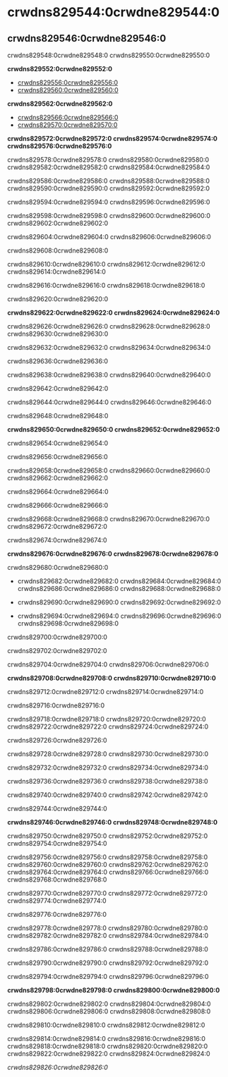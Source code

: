 # crwdns829544:0crwdne829544:0

## crwdns829546:0crwdne829546:0

crwdns829548:0crwdne829548:0 crwdns829550:0crwdne829550:0

**crwdns829552:0crwdne829552:0**
* [crwdns829556:0crwdne829556:0](crwdns829554:0crwdne829554:0)
* [crwdns829560:0crwdne829560:0](crwdns829558:0%5Ecrwdnd829558:0%7Ccrwdnd829558:0%5Ecrwdnd829558:0%7Ccrwdnd829558:0%5Ecrwdne829558:0)

**crwdns829562:0crwdne829562:0**
* [crwdns829566:0crwdne829566:0](crwdns829564:0crwdne829564:0)
* [crwdns829570:0crwdne829570:0](crwdns829568:0crwdne829568:0)

**crwdns829572:0crwdne829572:0 crwdns829574:0crwdne829574:0 crwdns829576:0crwdne829576:0**

crwdns829578:0crwdne829578:0 crwdns829580:0crwdne829580:0 crwdns829582:0crwdne829582:0 crwdns829584:0crwdne829584:0

crwdns829586:0crwdne829586:0 crwdns829588:0crwdne829588:0 crwdns829590:0crwdne829590:0 crwdns829592:0crwdne829592:0

crwdns829594:0crwdne829594:0 crwdns829596:0crwdne829596:0

crwdns829598:0crwdne829598:0 crwdns829600:0crwdne829600:0 crwdns829602:0crwdne829602:0

crwdns829604:0crwdne829604:0 crwdns829606:0crwdne829606:0

crwdns829608:0crwdne829608:0


crwdns829610:0crwdne829610:0 crwdns829612:0crwdne829612:0 crwdns829614:0crwdne829614:0

crwdns829616:0crwdne829616:0 crwdns829618:0crwdne829618:0

crwdns829620:0crwdne829620:0


**crwdns829622:0crwdne829622:0 crwdns829624:0crwdne829624:0**

crwdns829626:0crwdne829626:0 crwdns829628:0crwdne829628:0 crwdns829630:0crwdne829630:0

crwdns829632:0crwdne829632:0 crwdns829634:0crwdne829634:0

crwdns829636:0crwdne829636:0

crwdns829638:0crwdne829638:0 crwdns829640:0crwdne829640:0

crwdns829642:0crwdne829642:0

crwdns829644:0crwdne829644:0 crwdns829646:0crwdne829646:0

crwdns829648:0crwdne829648:0


**crwdns829650:0crwdne829650:0 crwdns829652:0crwdne829652:0**

crwdns829654:0crwdne829654:0

crwdns829656:0crwdne829656:0

crwdns829658:0crwdne829658:0 crwdns829660:0crwdne829660:0 crwdns829662:0crwdne829662:0

crwdns829664:0crwdne829664:0

crwdns829666:0crwdne829666:0

crwdns829668:0crwdne829668:0 crwdns829670:0crwdne829670:0 crwdns829672:0crwdne829672:0

crwdns829674:0crwdne829674:0


**crwdns829676:0crwdne829676:0 crwdns829678:0crwdne829678:0**

crwdns829680:0crwdne829680:0

* crwdns829682:0crwdne829682:0 crwdns829684:0crwdne829684:0 crwdns829686:0crwdne829686:0 crwdns829688:0crwdne829688:0

* crwdns829690:0crwdne829690:0 crwdns829692:0crwdne829692:0

* crwdns829694:0crwdne829694:0 crwdns829696:0crwdne829696:0 crwdns829698:0crwdne829698:0

crwdns829700:0crwdne829700:0

crwdns829702:0crwdne829702:0

crwdns829704:0crwdne829704:0 crwdns829706:0crwdne829706:0


**crwdns829708:0crwdne829708:0 crwdns829710:0crwdne829710:0**

crwdns829712:0crwdne829712:0 crwdns829714:0crwdne829714:0

crwdns829716:0crwdne829716:0

crwdns829718:0crwdne829718:0 crwdns829720:0crwdne829720:0 crwdns829722:0crwdne829722:0 crwdns829724:0crwdne829724:0

crwdns829726:0crwdne829726:0

crwdns829728:0crwdne829728:0 crwdns829730:0crwdne829730:0

crwdns829732:0crwdne829732:0 crwdns829734:0crwdne829734:0

crwdns829736:0crwdne829736:0 crwdns829738:0crwdne829738:0

crwdns829740:0crwdne829740:0 crwdns829742:0crwdne829742:0

crwdns829744:0crwdne829744:0


**crwdns829746:0crwdne829746:0 crwdns829748:0crwdne829748:0**

crwdns829750:0crwdne829750:0 crwdns829752:0crwdne829752:0 crwdns829754:0crwdne829754:0

crwdns829756:0crwdne829756:0 crwdns829758:0crwdne829758:0 crwdns829760:0crwdne829760:0 crwdns829762:0crwdne829762:0 crwdns829764:0crwdne829764:0 crwdns829766:0crwdne829766:0 crwdns829768:0crwdne829768:0

crwdns829770:0crwdne829770:0 crwdns829772:0crwdne829772:0 crwdns829774:0crwdne829774:0

crwdns829776:0crwdne829776:0

crwdns829778:0crwdne829778:0 crwdns829780:0crwdne829780:0 crwdns829782:0crwdne829782:0 crwdns829784:0crwdne829784:0


crwdns829786:0crwdne829786:0 crwdns829788:0crwdne829788:0

crwdns829790:0crwdne829790:0 crwdns829792:0crwdne829792:0

crwdns829794:0crwdne829794:0 crwdns829796:0crwdne829796:0



**crwdns829798:0crwdne829798:0 crwdns829800:0crwdne829800:0**

crwdns829802:0crwdne829802:0 crwdns829804:0crwdne829804:0 crwdns829806:0crwdne829806:0 crwdns829808:0crwdne829808:0

crwdns829810:0crwdne829810:0 crwdns829812:0crwdne829812:0

crwdns829814:0crwdne829814:0 crwdns829816:0crwdne829816:0 crwdns829818:0crwdne829818:0 crwdns829820:0crwdne829820:0 crwdns829822:0crwdne829822:0 crwdns829824:0crwdne829824:0

*crwdns829826:0crwdne829826:0*

